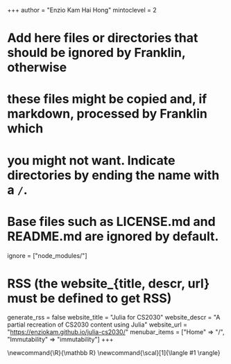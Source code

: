 <!--
Add here global page variables to use throughout your website.
-->
+++
author = "Enzio Kam Hai Hong"
mintoclevel = 2

# Add here files or directories that should be ignored by Franklin, otherwise
# these files might be copied and, if markdown, processed by Franklin which
# you might not want. Indicate directories by ending the name with a `/`.
# Base files such as LICENSE.md and README.md are ignored by default.
ignore = ["node_modules/"]

# RSS (the website_{title, descr, url} must be defined to get RSS)
generate_rss = false
website_title = "Julia for CS2030"
website_descr = "A partial recreation of CS2030 content using Julia"
website_url   = "https://enziokam.github.io/julia-cs2030/"
menubar_items = ["Home" => "/", "Immutability" => "immutability"]
+++

<!--
Add here global latex commands to use throughout your pages.
-->
\newcommand{\R}{\mathbb R}
\newcommand{\scal}[1]{\langle #1 \rangle}
